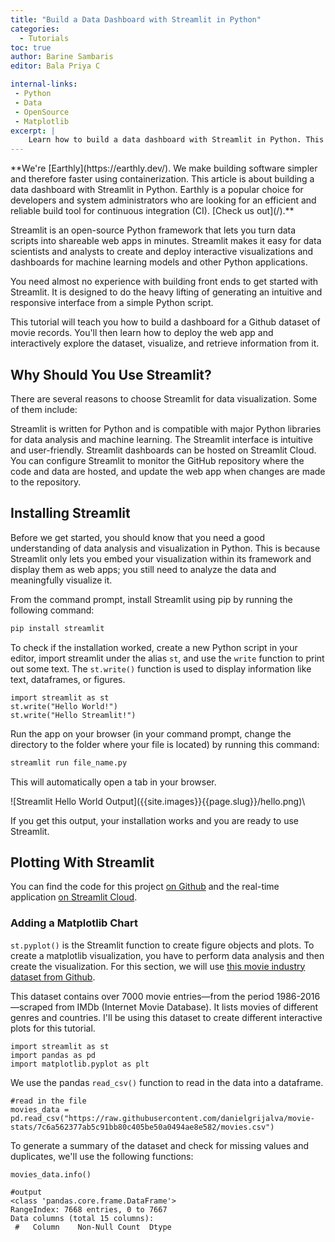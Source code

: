 ```yaml
---
title: "Build a Data Dashboard with Streamlit in Python"
categories:
  - Tutorials
toc: true
author: Barine Sambaris
editor: Bala Priya C

internal-links:
 - Python
 - Data
 - OpenSource
 - Matplotlib
excerpt: |
    Learn how to build a data dashboard with Streamlit in Python. This tutorial will teach you how to create interactive visualizations and deploy web apps for data analysis and machine learning models.
---
```

<!--sgpt-->**We're [Earthly](https://earthly.dev/). We make building software simpler and therefore faster using containerization. This article is about building a data dashboard with Streamlit in Python. Earthly is a popular choice for developers and system administrators who are looking for an efficient and reliable build tool for continuous integration (CI). [Check us out](/).**

Streamlit is an open-source Python framework that lets you turn data scripts into shareable web apps in minutes. Streamlit makes it easy for data scientists and analysts to create and deploy interactive visualizations and dashboards for machine learning models and other Python applications.

You need almost no experience with building front ends to get started with Streamlit. It is designed to do the heavy lifting of generating an intuitive and responsive interface from a simple Python script.

This tutorial will teach you how to build a dashboard for a Github dataset of movie records. You'll then learn how to deploy the web app and interactively explore the dataset, visualize, and retrieve information from it.

## Why Should You Use Streamlit?

There are several reasons to choose Streamlit for data visualization. Some of them include:

Streamlit is written for Python and is compatible with major Python libraries for data analysis and machine learning.
The Streamlit interface is intuitive and user-friendly.
Streamlit dashboards can be hosted on Streamlit Cloud.
You can configure Streamlit to monitor the GitHub repository where the code and data are hosted, and update the web app when changes are made to the repository.

## Installing Streamlit

Before we get started, you should know that you need a good understanding of data analysis and visualization in Python. This is because Streamlit only lets you embed your visualization within its framework and display them as web apps; you still need to analyze the data and meaningfully visualize it.

From the command prompt, install Streamlit using pip by running the following command:

~~~{.bash caption=">_"}
pip install streamlit 
~~~

To check if the installation worked, create a new Python script in your editor, import streamlit under the alias `st`, and use the `write` function to print out some text. The `st.write()` function is used to display information like text, dataframes, or figures.

~~~{.python caption="data_analysis.py"}
import streamlit as st
st.write("Hello World!")
st.write("Hello Streamlit!")

~~~

Run the app on your browser (in your command prompt, change the directory to the folder where your file is located) by running this command:

~~~{.bash caption=">_"}
streamlit run file_name.py

~~~

This will automatically open a tab in your browser.

<div class="wide">
![Streamlit Hello World Output]({{site.images}}{{page.slug}}/hello.png)\
</div>

If you get this output, your installation works and you are ready to use Streamlit.

## Plotting With Streamlit

You can find the code for this project [on Github](https://github.com/barrisam/Interactive-visualization-with-streamlit) and the real-time application [on Streamlit Cloud](https://barrisam-interactive-visualization-with-st-data-analysis-95hcxj.streamlit.app/).

### Adding a Matplotlib Chart

`st.pyplot()` is the Streamlit function to create figure objects and plots. To create a matplotlib visualization, you have to perform data analysis and then create the visualization. For this section, we will use [this movie industry dataset from
Github](https://github.com/danielgrijalva/movie-stats).

This dataset contains over 7000 movie entries—from the period 1986-2016—scraped from IMDb (Internet Movie Database). It lists movies of different genres and countries. I'll be using this dataset to create different interactive plots for this tutorial.

~~~{.python caption="data_analysis.py"}
import streamlit as st
import pandas as pd
import matplotlib.pyplot as plt
~~~

We use the pandas `read_csv()` function to read in the data into a dataframe.

~~~{.python caption="data_analysis.py"}
#read in the file
movies_data = pd.read_csv("https://raw.githubusercontent.com/danielgrijalva/movie-stats/7c6a562377ab5c91bb80c405be50a0494ae8e582/movies.csv")
~~~

To generate a summary of the dataset and check for missing values and duplicates, we'll use the following functions:

~~~{.python caption="data_analysis.py"}
movies_data.info()
~~~

~~~{caption="Output"}
#output
<class 'pandas.core.frame.DataFrame'>
RangeIndex: 7668 entries, 0 to 7667
Data columns (total 15 columns):
 #   Column    Non-Null Count  Dtype